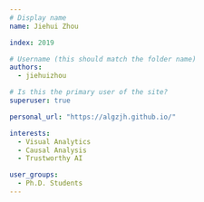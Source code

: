 ```yaml
---
# Display name
name: Jiehui Zhou

index: 2019

# Username (this should match the folder name)
authors:
  - jiehuizhou

# Is this the primary user of the site?
superuser: true

personal_url: "https://algzjh.github.io/"

interests:
  - Visual Analytics
  - Causal Analysis
  - Trustworthy AI

user_groups:
  - Ph.D. Students
---
```

